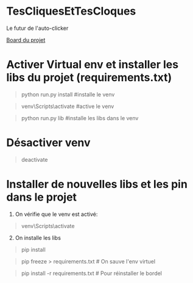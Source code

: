 # TesCliquesEtTesCloques

Le futur de l'auto-clicker

[Board du projet](https://ezpk.notion.site/Jeu-vid-o-avec-Greg-3096caee347a428fa13c0170b93909d6?pvs=4)

# Activer Virtual env et installer les libs du projet (requirements.txt)

> python run.py install    #installe le venv

> venv\Scripts\activate    #active le venv

> python run.py lib        #installe les libs dans le venv

# Désactiver venv

> deactivate

# Installer de nouvelles libs et les pin dans le projet

1. On vérifie que le venv est activé:

> venv\Scripts\activate

2. On installe les libs

> pip install <lib>

> pip freeze > requirements.txt         # On sauve l'env virtuel

> pip install -r requirements.txt       # Pour réinstaller le bordel
